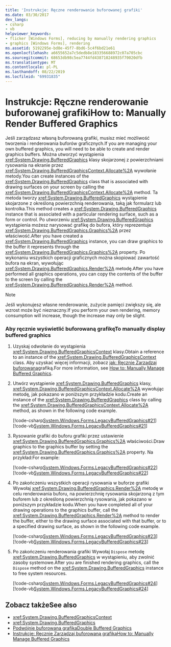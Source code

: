 ```yaml
---
title: 'Instrukcje: Ręczne renderowanie buforowanej grafiki'
ms.date: 03/30/2017
dev_langs:
- csharp
- vb
helpviewer_keywords:
- flicker [Windows Forms], reducing by manually rendering graphics
- graphics [Windows Forms], rendering
ms.assetid: 5192295e-bd8e-45f7-8bd6-5c4f6bd21e61
ms.openlocfilehash: a6655652a7c5dedb8e183356688972c07a705cbc
ms.sourcegitcommit: 68653db98c5ea7744fd438710248935f70020dfb
ms.translationtype: MT
ms.contentlocale: pl-PL
ms.lasthandoff: 08/22/2019
ms.locfileid: "69931835"
---
```

# <a name="how-to-manually-render-buffered-graphics"></a><span data-ttu-id="5f297-102">Instrukcje: Ręczne renderowanie buforowanej grafiki</span><span class="sxs-lookup"><span data-stu-id="5f297-102">How to: Manually Render Buffered Graphics</span></span>
<span data-ttu-id="5f297-103">Jeśli zarządzasz własną buforowaną grafiki, musisz mieć możliwość tworzenia i renderowania buforów graficznych.</span><span class="sxs-lookup"><span data-stu-id="5f297-103">If you are managing your own buffered graphics, you will need to be able to create and render graphics buffers.</span></span> <span data-ttu-id="5f297-104">Można utworzyć wystąpienia <xref:System.Drawing.BufferedGraphics> klasy skojarzonej z powierzchniami rysowania na ekranie przez <xref:System.Drawing.BufferedGraphicsContext.Allocate%2A> wywołanie metody.</span><span class="sxs-lookup"><span data-stu-id="5f297-104">You can create instances of the <xref:System.Drawing.BufferedGraphics> class that is associated with drawing surfaces on your screen by calling the <xref:System.Drawing.BufferedGraphicsContext.Allocate%2A> method.</span></span> <span data-ttu-id="5f297-105">Ta metoda tworzy <xref:System.Drawing.BufferedGraphics> wystąpienie skojarzone z określoną powierzchnią renderowania, taką jak formularz lub kontrolka.</span><span class="sxs-lookup"><span data-stu-id="5f297-105">This method creates a <xref:System.Drawing.BufferedGraphics> instance that is associated with a particular rendering surface, such as a form or control.</span></span> <span data-ttu-id="5f297-106">Po utworzeniu <xref:System.Drawing.BufferedGraphics> wystąpienia możesz narysować grafikę do bufora, który reprezentuje <xref:System.Drawing.BufferedGraphics.Graphics%2A> przez właściwość.</span><span class="sxs-lookup"><span data-stu-id="5f297-106">After you have created a <xref:System.Drawing.BufferedGraphics> instance, you can draw graphics to the buffer it represents through the <xref:System.Drawing.BufferedGraphics.Graphics%2A> property.</span></span> <span data-ttu-id="5f297-107">Po wykonaniu wszystkich operacji graficznych można skopiować zawartość bufora na ekran, wywołując <xref:System.Drawing.BufferedGraphics.Render%2A> metodę.</span><span class="sxs-lookup"><span data-stu-id="5f297-107">After you have performed all graphics operations, you can copy the contents of the buffer to the screen by calling the <xref:System.Drawing.BufferedGraphics.Render%2A> method.</span></span>  
  
> [!NOTE]
> <span data-ttu-id="5f297-108">Jeśli wykonujesz własne renderowanie, zużycie pamięci zwiększy się, ale wzrost może być nieznaczny.</span><span class="sxs-lookup"><span data-stu-id="5f297-108">If you perform your own rendering, memory consumption will increase, though the increase may only be slight.</span></span>  
  
### <a name="to-manually-display-buffered-graphics"></a><span data-ttu-id="5f297-109">Aby ręcznie wyświetlić buforowaną grafikę</span><span class="sxs-lookup"><span data-stu-id="5f297-109">To manually display buffered graphics</span></span>  
  
1. <span data-ttu-id="5f297-110">Uzyskaj odwołanie do wystąpienia <xref:System.Drawing.BufferedGraphicsContext> klasy.</span><span class="sxs-lookup"><span data-stu-id="5f297-110">Obtain a reference to an instance of the <xref:System.Drawing.BufferedGraphicsContext> class.</span></span> <span data-ttu-id="5f297-111">Aby uzyskać więcej informacji, zobacz [jak: Ręcznie Zarządzaj buforowaną](how-to-manually-manage-buffered-graphics.md)grafiką.</span><span class="sxs-lookup"><span data-stu-id="5f297-111">For more information, see [How to: Manually Manage Buffered Graphics](how-to-manually-manage-buffered-graphics.md).</span></span>  
  
2. <span data-ttu-id="5f297-112">Utwórz wystąpienie <xref:System.Drawing.BufferedGraphics> klasy, <xref:System.Drawing.BufferedGraphicsContext.Allocate%2A> wywołując metodę, jak pokazano w poniższym przykładzie kodu.</span><span class="sxs-lookup"><span data-stu-id="5f297-112">Create an instance of the <xref:System.Drawing.BufferedGraphics> class by calling the <xref:System.Drawing.BufferedGraphicsContext.Allocate%2A> method, as shown in the following code example.</span></span>  
  
     [!code-csharp[System.Windows.Forms.LegacyBufferedGraphics#21](~/samples/snippets/csharp/VS_Snippets_Winforms/System.Windows.Forms.LegacyBufferedGraphics/CS/Class1.cs#21)]
     [!code-vb[System.Windows.Forms.LegacyBufferedGraphics#21](~/samples/snippets/visualbasic/VS_Snippets_Winforms/System.Windows.Forms.LegacyBufferedGraphics/VB/Class1.vb#21)]  
  
3. <span data-ttu-id="5f297-113">Rysowanie grafiki do buforu grafiki przez ustawienie <xref:System.Drawing.BufferedGraphics.Graphics%2A> właściwości.</span><span class="sxs-lookup"><span data-stu-id="5f297-113">Draw graphics to the graphics buffer by setting the <xref:System.Drawing.BufferedGraphics.Graphics%2A> property.</span></span> <span data-ttu-id="5f297-114">Na przykład:</span><span class="sxs-lookup"><span data-stu-id="5f297-114">For example:</span></span>  
  
     [!code-csharp[System.Windows.Forms.LegacyBufferedGraphics#22](~/samples/snippets/csharp/VS_Snippets_Winforms/System.Windows.Forms.LegacyBufferedGraphics/CS/Class1.cs#22)]
     [!code-vb[System.Windows.Forms.LegacyBufferedGraphics#22](~/samples/snippets/visualbasic/VS_Snippets_Winforms/System.Windows.Forms.LegacyBufferedGraphics/VB/Class1.vb#22)]  
  
4. <span data-ttu-id="5f297-115">Po zakończeniu wszystkich operacji rysowania w buforze grafiki Wywołaj <xref:System.Drawing.BufferedGraphics.Render%2A> metodę w celu renderowania buforu, na powierzchnię rysowania skojarzoną z tym buforem lub z określoną powierzchnią rysowania, jak pokazano w poniższym przykładzie kodu.</span><span class="sxs-lookup"><span data-stu-id="5f297-115">When you have completed all of your drawing operations to the graphics buffer, call the <xref:System.Drawing.BufferedGraphics.Render%2A> method to render the buffer, either to the drawing surface associated with that buffer, or to a specified drawing surface, as shown in the following code example.</span></span>  
  
     [!code-csharp[System.Windows.Forms.LegacyBufferedGraphics#23](~/samples/snippets/csharp/VS_Snippets_Winforms/System.Windows.Forms.LegacyBufferedGraphics/CS/Class1.cs#23)]
     [!code-vb[System.Windows.Forms.LegacyBufferedGraphics#23](~/samples/snippets/visualbasic/VS_Snippets_Winforms/System.Windows.Forms.LegacyBufferedGraphics/VB/Class1.vb#23)]  
  
5. <span data-ttu-id="5f297-116">Po zakończeniu renderowania grafiki Wywołaj `Dispose` metodę <xref:System.Drawing.BufferedGraphics> w wystąpieniu, aby zwolnić zasoby systemowe.</span><span class="sxs-lookup"><span data-stu-id="5f297-116">After you are finished rendering graphics, call the `Dispose` method on the <xref:System.Drawing.BufferedGraphics> instance to free system resources.</span></span>  
  
     [!code-csharp[System.Windows.Forms.LegacyBufferedGraphics#24](~/samples/snippets/csharp/VS_Snippets_Winforms/System.Windows.Forms.LegacyBufferedGraphics/CS/Class1.cs#24)]
     [!code-vb[System.Windows.Forms.LegacyBufferedGraphics#24](~/samples/snippets/visualbasic/VS_Snippets_Winforms/System.Windows.Forms.LegacyBufferedGraphics/VB/Class1.vb#24)]  
  
## <a name="see-also"></a><span data-ttu-id="5f297-117">Zobacz także</span><span class="sxs-lookup"><span data-stu-id="5f297-117">See also</span></span>

- <xref:System.Drawing.BufferedGraphicsContext>
- <xref:System.Drawing.BufferedGraphics>
- [<span data-ttu-id="5f297-118">Podwójnie buforowana grafika</span><span class="sxs-lookup"><span data-stu-id="5f297-118">Double Buffered Graphics</span></span>](double-buffered-graphics.md)
- [<span data-ttu-id="5f297-119">Instrukcje: Ręcznie Zarządzaj buforowaną grafiką</span><span class="sxs-lookup"><span data-stu-id="5f297-119">How to: Manually Manage Buffered Graphics</span></span>](how-to-manually-manage-buffered-graphics.md)
